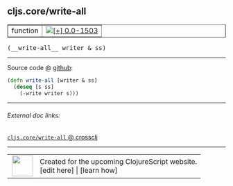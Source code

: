 ## cljs.core/write-all



 <table border="1">
<tr>
<td>function</td>
<td><a href="https://github.com/cljsinfo/cljs-api-docs/tree/0.0-1503"><img valign="middle" alt="[+] 0.0-1503" title="Added in 0.0-1503" src="https://img.shields.io/badge/+-0.0--1503-lightgrey.svg"></a> </td>
</tr>
</table>


 <samp>
(__write-all__ writer & ss)<br>
</samp>

---







Source code @ [github](https://github.com/clojure/clojurescript/blob/r2498/src/cljs/cljs/core.cljs#L8021-L8023):

```clj
(defn write-all [writer & ss]
  (doseq [s ss]
    (-write writer s)))
```

<!--
Repo - tag - source tree - lines:

 <pre>
clojurescript @ r2498
└── src
    └── cljs
        └── cljs
            └── <ins>[core.cljs:8021-8023](https://github.com/clojure/clojurescript/blob/r2498/src/cljs/cljs/core.cljs#L8021-L8023)</ins>
</pre>

-->

---



###### External doc links:

[`cljs.core/write-all` @ crossclj](http://crossclj.info/fun/cljs.core.cljs/write-all.html)<br>

---

 <table>
<tr><td>
<img valign="middle" align="right" width="48px" src="http://i.imgur.com/Hi20huC.png">
</td><td>
Created for the upcoming ClojureScript website.<br>
[edit here] | [learn how]
</td></tr></table>

[edit here]:https://github.com/cljsinfo/cljs-api-docs/blob/master/cljsdoc/cljs.core_write-all.cljsdoc
[learn how]:https://github.com/cljsinfo/cljs-api-docs/wiki/cljsdoc-files

<!--

This information was too distracting to show to readers, but I'll leave it
commented here since it is helpful to:

- pretty-print the data used to generate this document
- and show how to retrieve that data



The API data for this symbol:

```clj
{:ns "cljs.core",
 :name "write-all",
 :type "function",
 :signature ["[writer & ss]"],
 :source {:code "(defn write-all [writer & ss]\n  (doseq [s ss]\n    (-write writer s)))",
          :title "Source code",
          :repo "clojurescript",
          :tag "r2498",
          :filename "src/cljs/cljs/core.cljs",
          :lines [8021 8023]},
 :full-name "cljs.core/write-all",
 :full-name-encode "cljs.core_write-all",
 :history [["+" "0.0-1503"]]}

```

Retrieve the API data for this symbol:

```clj
;; from Clojure REPL
(require '[clojure.edn :as edn])
(-> (slurp "https://raw.githubusercontent.com/cljsinfo/cljs-api-docs/catalog/cljs-api.edn")
    (edn/read-string)
    (get-in [:symbols "cljs.core/write-all"]))
```

-->
